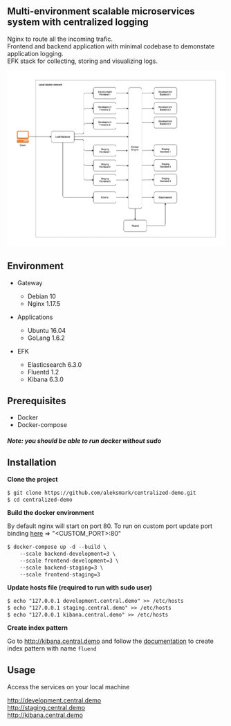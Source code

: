 ## Multi-environment scalable microservices system with centralized logging

Nginx to route all the incoming trafic.<br/>
Frontend and backend application with minimal codebase to demonstate application logging.<br/>
EFK stack for collecting, storing and visualizing logs.<br/>

![Infra diagram](infra-diagram.png)


## Environment


- Gateway
    - Debian 10
    - Nginx 1.17.5

- Applications
    - Ubuntu 16.04
    - GoLang 1.6.2

- EFK
    - Elasticsearch 6.3.0
    - Fluentd 1.2
    - Kibana 6.3.0

## Prerequisites

- Docker
- Docker-compose

##### Note: you should be able to run docker without sudo

## Installation

**Clone the project**
```
$ git clone https://github.com/aleksmark/centralized-demo.git
$ cd centralized-demo
```

**Build the docker environment**

By default nginx will start on port 80.
To run on custom port update port binding [here]( https://github.com/aleksmark/centralized-demo/blob/master/docker-compose.yml#L8) => "<CUSTOM_PORT>:80"

```
$ docker-compose up -d --build \
    --scale backend-development=3 \
    --scale frontend-development=3 \
    --scale backend-staging=3 \
    --scale frontend-staging=3
```

**Update hosts file (required to run with sudo user)**
```
$ echo "127.0.0.1 development.central.demo" >> /etc/hosts
$ echo "127.0.0.1 staging.central.demo" >> /etc/hosts
$ echo "127.0.0.1 kibana.central.demo" >> /etc/hosts
```

**Create index pattern**

Go to http://kibana.central.demo and follow the [documentation](https://www.elastic.co/guide/en/kibana/6.3/tutorial-define-index.html#tutorial-define-index) to create index pattern with name `fluend`

## Usage

Access the services on your local machine

http://development.central.demo<br/>
http://staging.central.demo<br/>
http://kibana.central.demo<br/>
